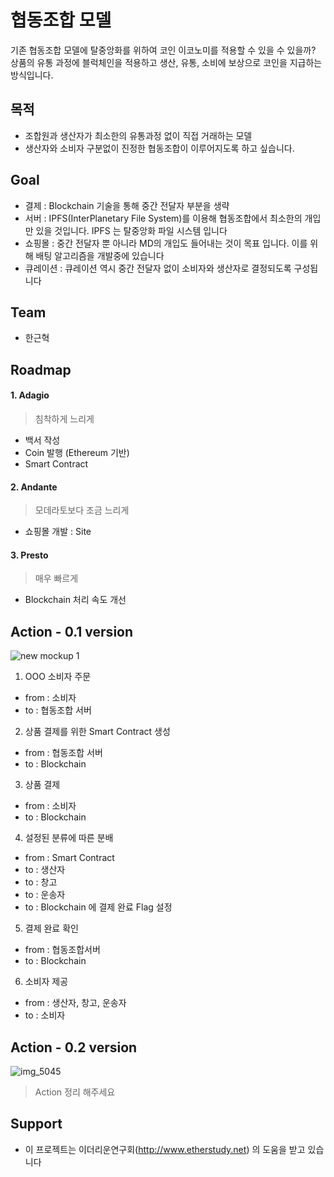 # 협동조합 모델

기존 협동조합 모델에 탈중앙화를 위하여 코인 이코노미를 적용할 수 있을 수 있을까?
상품의 유통 과정에 블럭체인을 적용하고 생산, 유통, 소비에 보상으로 코인을 지급하는 방식입니다.

## 목적
- 조합원과 생산자가 최소한의 유통과정 없이 직접 거래하는 모델 
- 생산자와 소비자 구분없이 진정한 협동조합이 이루어지도록 하고 싶습니다.

## Goal
- 결제 : Blockchain 기술을 통해 중간 전달자 부분을 생략
- 서버 : IPFS(InterPlanetary File System)를 이용해 협동조합에서 최소한의 개입만 있을 것입니다. IPFS 는 탈중앙화 파일 시스템 입니다
- 쇼핑몰 : 중간 전달자 뿐 아니라 MD의 개입도 들어내는 것이 목표 입니다. 이를 위해 배팅 알고리즘을 개발중에 있습니다
- 큐레이션 : 큐레이션 역시 중간 전달자 없이 소비자와 생산자로 결정되도록 구성됩니다

## Team

- 한근혁


## Roadmap

#### 1. Adagio
> 침착하게 느리게

- 백서 작성
- Coin 발행 (Ethereum 기반)
- Smart Contract

#### 2. Andante
> 모데라토보다 조금 느리게

- 쇼핑몰 개발 : Site

#### 3. Presto
> 매우 빠르게

- Blockchain 처리 속도 개선

## Action - 0.1 version

![new mockup 1](https://user-images.githubusercontent.com/44389221/47355508-7e11d280-d6fc-11e8-8147-6dad040ae754.png)

1. OOO 소비자 주문
  - from : 소비자
  - to : 협동조합 서버
2. 상품 결제를 위한 Smart Contract 생성
  - from : 협동조합 서버
  - to : Blockchain
3. 상품 결제
  - from : 소비자
  - to : Blockchain
4. 설정된 분류에 따른 분배
  - from : Smart Contract
  - to : 생산자
  - to : 창고
  - to : 운송자
  - to : Blockchain 에 결제 완료 Flag 설정
5. 결제 완료 확인
  - from : 협동조합서버
  - to : Blockchain
6. 소비자 제공
  - from : 생산자, 창고, 운송자
  - to : 소비자
  
## Action - 0.2 version

![img_5045](https://user-images.githubusercontent.com/897510/40751422-a4d3e3f8-649d-11e8-8546-70d297aa9b2e.jpg)

> Action 정리 해주세요

## Support
- 이 프로젝트는 이더리운연구회(http://www.etherstudy.net) 의 도움을 받고 있습니다

